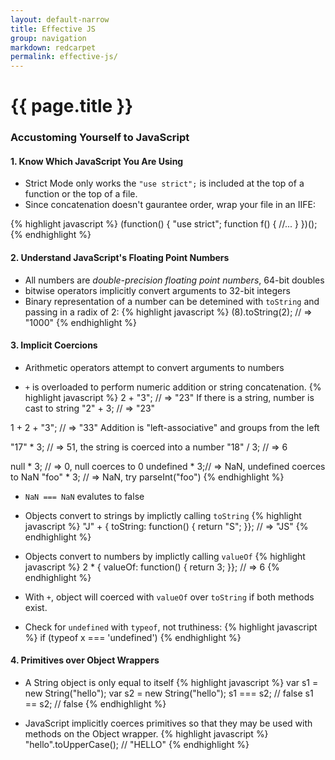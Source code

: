 ```yaml
---
layout: default-narrow
title: Effective JS
group: navigation
markdown: redcarpet
permalink: effective-js/
---
```


<style>
.highlight {
  margin: 0 40px 14px;
}
</style>



<h1 class="page-header">{{ page.title }}</h1>

### Accustoming Yourself to JavaScript
#### 1. Know Which JavaScript You Are Using
* Strict Mode only works the <code>"use strict";</code> is included at the top of a function or the top of a file.
* Since concatenation doesn't gaurantee order, wrap your file in an IIFE:

{% highlight javascript %}
(function() {
    "use strict";
  function f() {
    //...
  }
})();
{% endhighlight %}


#### 2. Understand JavaScript's Floating Point Numbers
* All numbers are <em>double-precision floating point numbers</em>, 64-bit doubles
* bitwise operators implicitly convert arguments to 32-bit integers
* Binary representation of a number can be detemined with <code>toString</code> and passing in a radix of 2:
{% highlight javascript %}
(8).toString(2); // => "1000"
{% endhighlight %}

#### 3. Implicit Coercions
* Arithmetic operators attempt to convert arguments to numbers

* <code>+</code> is overloaded to perform numeric addition or string concatenation.
{% highlight javascript %}
2 + "3";      // => "23" If there is a string, number is cast to string
"2" + 3;      // => "23"

1 + 2 + "3";  // => "33" Addition is "left-associative" and groups from the left

"17" * 3;     // =>  51, the string is coerced into a number
"18" / 3;     // =>   6

null * 3;     // =>   0, null coerces to 0
undefined * 3;// => NaN, undefined coerces to NaN
"foo" * 3;    // => NaN, try parseInt("foo")
{% endhighlight %}

* <code>NaN === NaN</code> evalutes to false

* Objects convert to strings by implictly calling <code>toString</code>
{% highlight javascript %}
"J" + { toString: function() { return "S"; }};   // => "JS"
{% endhighlight %}

* Objects convert to numbers by implictly calling <code>valueOf</code>
{% highlight javascript %}
2 * { valueOf: function() { return 3; }};        // => 6
{% endhighlight %}

* With <code>+</code>, object will coerced with <code>valueOf</code> over <code>toString</code> if both methods exist.

* Check for <code>undefined</code> with <code>typeof</code>, not truthiness:
{% highlight javascript %}
if (typeof x === 'undefined')
{% endhighlight %}



#### 4. Primitives over Object Wrappers

* A String object is only equal to itself
{% highlight javascript %}
var s1 = new String("hello");
var s2 = new String("hello");
s1 === s2;        // false
s1 == s2;         // false
{% endhighlight %}

* JavaScript implicitly coerces primitives so that they may be used with methods on the Object wrapper.
{% highlight javascript %}
"hello".toUpperCase();   // "HELLO"
{% endhighlight %}
